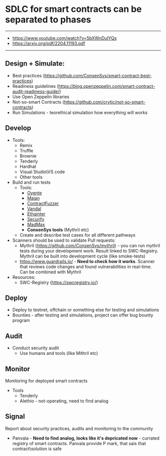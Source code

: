 # SDLC for smart contracts can be separated to phases
---

* https://www.youtube.com/watch?v=5bXWnDuIYQs
* https://arxiv.org/pdf/2204.11193.pdf

---

## Design + Simulate:
* Best practices (https://github.com/ConsenSys/smart-contract-best-practices)
* Readiness guidelines (https://blog.openzeppelin.com/smart-contract-audit-readiness-guide/)
* Use Open Zeppelin libraries
* Not-so-smart Contracts (https://github.com/crytic/not-so-smart-contracts)
* Run Simulations - teorethical simulation how everything will works

## Develop
* Tools:
  * Remix
  * Truffle
  * Brownie
  * Tenderly
  * Hardhat
  * Visual Studio\VS code
  * Other tools
* Build and run tests
  * Tools:
    * [Oyente](https://github.com/enzymefinance/oyente)
    * [Maian](https://github.com/ivicanikolicsg/MAIAN)
    * [ContractFuzzer](https://github.com/gongbell/ContractFuzzer) 
    * [Vandal](https://github.com/usyd-blockchain/vandal)
    * [Ethainter](https://yanniss.github.io/ethainter-pldi20.pdf)
    * [Securify](https://github.com/eth-sri/securify2)
    * [MadMax](https://github.com/nevillegrech/MadMax)
    * **ConsenSys tools** (Mythril etc)
  * Create and describe test cases for all different pathways
* Scanners should be used to validate Pull requests:
  * Mythril (https://github.com/ConsenSys/mythril) - you can run mythril tests during your development work. Result linked to SWC-Registry. Mythril can be built into development cycle (like smoke-tests)
  * https://www.guardrails.io/ - **Need to check how it works**. Scanner that reviews code changes and found vulnerabilities in real-time. Can be combined with Mythril
* Resources:
  * SWC-Registry (https://swcregistry.io/)

## Deploy
* Deploy to testnet, offchain or something else for testing and simulations
* Bounties - after testing and simulations, project can offer bug bounty program

## Audit
* Conduct security audit
  * Use humans and tools (like Mithril etc)

## Monitor
Monitoring for deployed smart contracts
* Tools
  * Tenderly
  * Alethio - not-operating, need to find analog

## Signal
Report about security practices, audits and monitoring to the community
* Panvala - **Need to find analog, looks like it's depricated now** - currated registry of smart contracts. Panvala provide P mark, that sais that contract\solution is safe